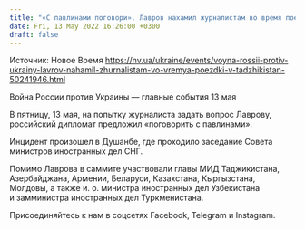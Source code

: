 ```yaml
---
title: "«С павлинами поговори». Лавров нахамил журналистам во время поездки в Таджикистан"
date: Fri, 13 May 2022 16:26:00 +0300
draft: false
---
```

Источник: Новое Время https://nv.ua/ukraine/events/voyna-rossii-protiv-ukrainy-lavrov-nahamil-zhurnalistam-vo-vremya-poezdki-v-tadzhikistan-50241946.html


Война России против Украины — главные события 13 мая

 В пятницу, 13 мая, на попытку журналиста задать вопрос Лаврову, российский дипломат предложил «поговорить с павлинами».

Инцидент произошел в Душанбе, где проходило заседание Совета министров иностранных дел СНГ.

Помимо Лаврова в саммите участвовали главы МИД Таджикистана, Азербайджана, Армении, Беларуси, Казахстана, Кыргызстана, Молдовы, а также и. о. министра иностранных дел Узбекистана и замминистра иностранных дел Туркменистана.

Присоединяйтесь к нам в соцсетях Facebook, Telegram и Instagram.
